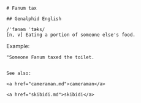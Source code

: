 
    # Fanum tax

    ## Genalphid English

    /ˈfænəm ˈtæks/
    [n, v] Eating a portion of someone else's food.

Example:

    "Someone Fanum taxed the toilet.


    See also:

    <a href="cameraman.md">cameraman</a>

    <a href="skibidi.md">skibidi</a>






